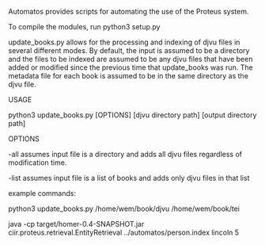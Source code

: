 Automatos provides scripts for automating the use of the Proteus system.

To compile the modules, run
python3 setup.py

update_books.py allows for the processing and indexing of djvu files in several
different modes. By default, the input is assumed to be a directory and
the files to be indexed are assumed to be any djvu files that have been added
or modified since the previous time that update_books was run. The metadata file
for each book is assumed to be in the same directory as the djvu file.

USAGE

python3 update_books.py [OPTIONS] [djvu directory path] [output directory path]

OPTIONS

-all    assumes input file is a directory and adds all djvu files regardless of
        modification time.

-list   assumes input file is a list of books and adds only djvu files in that 
        list

example commands:

python3 update_books.py /home/wem/book/djvu /home/wem/book/tei

java -cp target/homer-0.4-SNAPSHOT.jar ciir.proteus.retrieval.EntityRetrieval ../automatos/person.index lincoln 5
